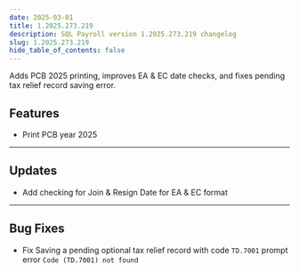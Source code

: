 ```yaml
---
date: 2025-03-01
title: 1.2025.273.219
description: SQL Payroll version 1.2025.273.219 changelog
slug: 1.2025.273.219
hide_table_of_contents: false
---
```


Adds PCB 2025 printing, improves EA & EC date checks, and fixes pending tax relief record saving error.

<!-- truncate -->

## Features

- Print PCB year 2025

---

## Updates

- Add checking for Join & Resign Date for EA & EC format

---

## Bug Fixes

- Fix Saving a pending optional tax relief record with code `TD.7001` prompt error `Code (TD.7001) not found`
